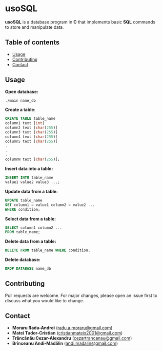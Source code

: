 # usoSQL

**usoSQL** is a database program in **C** that implements basic **SQL** commands to store and manipulate data.

## Table of contents
<!--ts-->
   * [Usage](#usage)
   * [Contributing](#contributing)
   * [Contact](#contact)
<!--te-->

## Usage 
**Open database:**
```bash
./main name_db
```

**Create a table:**
```sql
CREATE TABLE table_name
column1 text [int]
column2 text [char(255)]
column3 text [char(255)]
column4 text [char(255)]
column5 text [char(255)]
.
.
.
columnN text [char(255)];
```

**Insert data into a table:**

```sql
INSERT INTO table_name
value1 value2 value3 ...;
```

**Update data from a table:**
```sql
UPDATE table_name
SET column1 = value1 column2 = value2 ...
WHERE condition;
```
**Select data from a table:**
```sql
SELECT column1 column2 ...
FROM table_name;
```
**Delete data from a table:**
```sql
DELETE FROM table_name WHERE condition;
```
**Delete database:**
```sql
DROP DATABASE name_db
```

## Contributing
Pull requests are welcome. For major changes, please open an issue first to discuss what you would like to change.


## Contact
* **Moraru Radu-Andrei** (radu.a.moraru@gmail.com)
* **Matei Tudor-Cristian** (cristianmateix2001@gmail.com)
* **Trăncănău Cezar-Alexandru** (cezartrancanau@gmail.com)
* **Brînceanu Andi-Mădălin** (andi.madalin@gmail.com)
